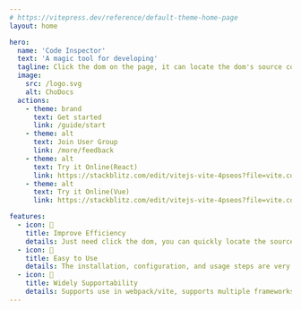 ```yaml
---
# https://vitepress.dev/reference/default-theme-home-page
layout: home

hero:
  name: 'Code Inspector'
  text: 'A magic tool for developing'
  tagline: Click the dom on the page, it can locate the dom's source code in the IDE
  image:
    src: /logo.svg
    alt: ChoDocs
  actions:
    - theme: brand
      text: Get started
      link: /guide/start
    - theme: alt
      text: Join User Group
      link: /more/feedback
    - theme: alt
      text: Try it Online(React)
      link: https://stackblitz.com/edit/vitejs-vite-4pseos?file=vite.config.ts
    - theme: alt
      text: Try it Online(Vue)
      link: https://stackblitz.com/edit/vitejs-vite-4pseos?file=vite.config.ts

features:
  - icon: 🚀
    title: Improve Efficiency
    details: Just need click the dom, you can quickly locate the source code, greatly improving the development experience and efficiency.
  - icon: 📖
    title: Easy to Use
    details: The installation, configuration, and usage steps are very simple, and can be installed and used in just one minute.
  - icon: 🎨
    title: Widely Supportability
    details: Supports use in webpack/vite, supports multiple frameworks such as vue/react.
---
```

